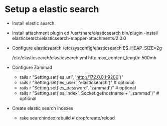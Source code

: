 # Setup a elastic search

* Install elastic search

* Install attachment plugin
  cd /usr/share/elasticsearch
  bin/plugin -install elasticsearch/elasticsearch-mapper-attachments/2.0.0

* Configure elasticsearch
  /etc/sysconfig/elasticsearch
  ES_HEAP_SIZE=2g

  /etc/elasticsearch/elasticsearch.yml
  http.max_content_length: 500mb

* Configure Zammad

  * rails r "Setting.set('es_url', 'http://172.0.0.1:9200')"
  * rails r "Setting.set('es_user', 'elasticsearch')" # optional
  * rails r "Setting.set('es_password', 'zammad')" # optional
  * rails r "Setting.set('es_index', Socket.gethostname + '_zammad')" # optional

* Create elastic search indexes
  * rake searchindex:rebuild # drop/create/reload

